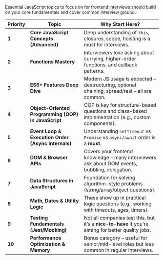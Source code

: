 Essential JavaScript topics to focus on for frontend interviews should build on your core fundamentals and cover common interview ground.


| Priority | Topic                                               | Why Start Here?                                                                                    |
| -------- | --------------------------------------------------- | -------------------------------------------------------------------------------------------------- |
| **1**    | **Core JavaScript Concepts (Advanced)**             | Deep understanding of `this`, closures, scope, hoisting is a must for interviews.                  |
| **2**    | **Functions Mastery**                               | Interviewers love asking about currying, higher-order functions, and callback patterns.            |
| **3**    | **ES6+ Features Deep Dive**                         | Modern JS usage is expected – destructuring, optional chaining, spread/rest – all are common.      |
| **4**    | **Object-Oriented Programming (OOP) in JavaScript** | OOP is key for structure-based questions and class-based implementation (e.g., custom components). |
| **5**    | **Event Loop & Execution Order (Async Internals)**  | Understanding `setTimeout` vs `Promise` vs `async/await` order is a **must**.                      |
| **6**    | **DOM & Browser APIs**                              | Covers your frontend knowledge – many interviewers ask about DOM events, bubbling, delegation.     |
| **7**    | **Data Structures in JavaScript**                   | Foundation for solving algorithm-style problems (string/array/object questions).                   |
| **8**    | **Math, Dates & Utility Logic**                     | These show up in practical logic questions (e.g., working with timeouts, ages, timers).            |
| **9**    | **Testing Fundamentals (Jest/Mocking)**             | Not all companies test this, but it’s a **nice-to-have** if you're aiming for better quality jobs. |
| **10**   | **Performance Optimization & Memory**               | Bonus category – useful for senior/mid-level roles but less common in regular interviews.          |
